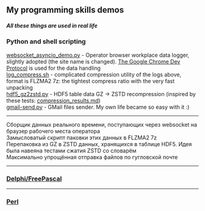 ﻿## My programming skills demos

##### All these things are used in real life

### Python and shell scripting
[websocket_asyncio_demo.py](websocket_asyncio_demo.py) - Operator browser workplace data logger, slightly adopted (the site name is changed). [The Google Chrome Dev Protocol](https://chromedevtools.github.io/devtools-protocol/tot) is used for the data handling  
[log_compress.sh](log_compress.sh) - complicated compression utility of the logs above, format is FLZMA2 7z: the tightest compress ratio with the very fast unpacking  
[hdf5_gz2zstd.py](hdf5_gz2zstd.py) - HDF5 table data GZ -> ZSTD recompression (inspired by these tests: [compression_results.md](compression_results.md))  
[gmail-send.py](gmail-send.py) - GMail files sender. My own life became so easy with it :)  
***
Сборщик данных реального времени, поступающих через websocket на браузер рабочего места оператора   
Замысловатый скрипт паковки этих данных в FLZMA2 7z   
Перепаковка из GZ в ZSTD данных, хранящихся в таблице HDF5. Идея была навеяна тестами сжатия ZSTD со словарём  
Максимально упрощённая отправка файлов по гугловской почте  
***
### [Delphi/FreePascal](fpc_demo)

***
### [Perl](perl_demo)
